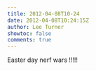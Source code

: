 ```yaml
---
title: 2012-04-08T10-24
date: 2012-04-08T10:24:15Z
author: Lee Turner
showtoc: false
comments: true
---
```


Easter day nerf wars !!!!!

